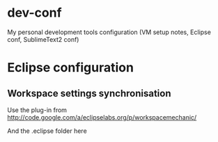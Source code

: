 dev-conf
========

My personal development tools configuration (VM setup notes, Eclipse conf, SublimeText2 conf)


Eclipse configuration
=====================

Workspace settings synchronisation
-----------------------------------

Use the plug-in from 
http://code.google.com/a/eclipselabs.org/p/workspacemechanic/

And the .eclipse folder here
